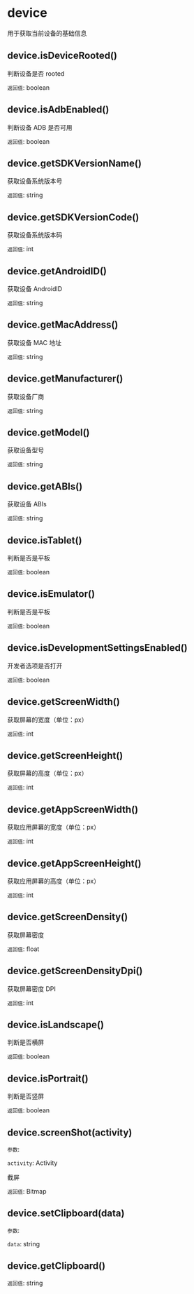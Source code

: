 # device

用于获取当前设备的基础信息

## device.isDeviceRooted()

判断设备是否 rooted

`返回值`: boolean

## device.isAdbEnabled()

判断设备 ADB 是否可用

`返回值`: boolean

## device.getSDKVersionName()

获取设备系统版本号

`返回值`: string

## device.getSDKVersionCode()

获取设备系统版本码

`返回值`: int

## device.getAndroidID()

获取设备 AndroidID

`返回值`: string

## device.getMacAddress()

获取设备 MAC 地址

`返回值`: string

## device.getManufacturer()

获取设备厂商

`返回值`: string

## device.getModel()

获取设备型号

`返回值`: string

## device.getABIs()

获取设备 ABIs

`返回值`: string

## device.isTablet()

判断是否是平板

`返回值`: boolean

## device.isEmulator()

判断是否是平板

`返回值`: boolean

## device.isDevelopmentSettingsEnabled()

开发者选项是否打开

`返回值`: boolean

## device.getScreenWidth()

获取屏幕的宽度（单位：px）

`返回值`: int

## device.getScreenHeight()

获取屏幕的高度（单位：px）

`返回值`: int

## device.getAppScreenWidth()

获取应用屏幕的宽度（单位：px）

`返回值`: int

## device.getAppScreenHeight()

获取应用屏幕的高度（单位：px）

`返回值`: int

## device.getScreenDensity()

获取屏幕密度

`返回值`: float

## device.getScreenDensityDpi()

获取屏幕密度 DPI

`返回值`: int

## device.isLandscape()

判断是否横屏

`返回值`: boolean

## device.isPortrait()

判断是否竖屏

`返回值`: boolean

## device.screenShot(activity)

`参数`:

`activity`: Activity

截屏

`返回值`: Bitmap

## device.setClipboard(data)

`参数`:

`data`: string

## device.getClipboard()

`返回值`: string
